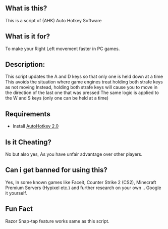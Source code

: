 ## What is this?
This is a script of (AHK) Auto Hotkey Software
## What is it for?
To make your Right Left movement faster in PC games.
## Description:
This script updates the A and D keys so that only one is held down at a time
This avoids the situation where game engines treat holding both strafe keys as not moving
Instead, holding both strafe keys will cause you to move in the direction of the last one that was pressed
The same logic is applied to the W and S keys (only one can be held at a time)
## Requirements
- Install [AutoHotkey 2.0](https://www.autohotkey.com/)
## Is it Cheating?
No but also yes, As you have unfair advantage over other players.
## Can i get banned for using this?
Yes, In some known games like Faceit, Counter Strike 2 (CS2), Minecraft Premium Servers (Hypixel etc.) and further research on your own .. Google it yourself.
## Fun Fact
Razor Snap-tap feature works same as this script.
